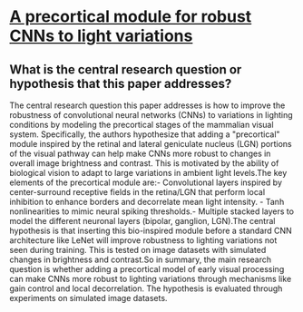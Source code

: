 # [A precortical module for robust CNNs to light variations](https://arxiv.org/abs/2202.07432v2)

## What is the central research question or hypothesis that this paper addresses?

The central research question this paper addresses is how to improve the robustness of convolutional neural networks (CNNs) to variations in lighting conditions by modeling the precortical stages of the mammalian visual system. Specifically, the authors hypothesize that adding a "precortical" module inspired by the retinal and lateral geniculate nucleus (LGN) portions of the visual pathway can help make CNNs more robust to changes in overall image brightness and contrast. This is motivated by the ability of biological vision to adapt to large variations in ambient light levels.The key elements of the precortical module are:- Convolutional layers inspired by center-surround receptive fields in the retina/LGN that perform local inhibition to enhance borders and decorrelate mean light intensity. - Tanh nonlinearities to mimic neural spiking thresholds.- Multiple stacked layers to model the different neuronal layers (bipolar, ganglion, LGN).The central hypothesis is that inserting this bio-inspired module before a standard CNN architecture like LeNet will improve robustness to lighting variations not seen during training. This is tested on image datasets with simulated changes in brightness and contrast.So in summary, the main research question is whether adding a precortical model of early visual processing can make CNNs more robust to lighting variations through mechanisms like gain control and local decorrelation. The hypothesis is evaluated through experiments on simulated image datasets.
